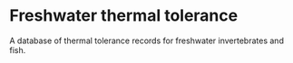 # Freshwater thermal tolerance

A database of thermal tolerance records for freshwater invertebrates and fish. 

